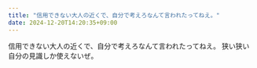 ```yaml
---
title: "信用できない大人の近くで、自分で考えろなんて言われたってねえ。"
date: 2024-12-20T14:20:35+09:00
---
```

信用できない大人の近くで、自分で考えろなんて言われたってねえ。
狭い狭い自分の見識しか使えないぜ。
